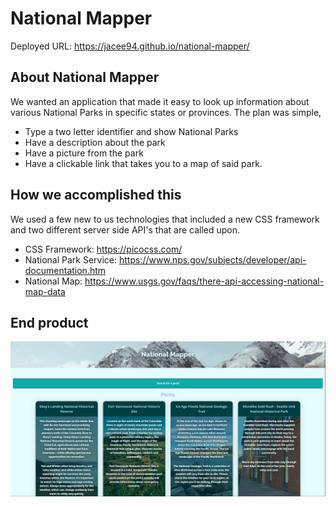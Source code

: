 # National Mapper
Deployed URL: https://jacee94.github.io/national-mapper/

## About National Mapper
We wanted an application that made it easy to look up information about various National Parks in specific states or provinces. The plan was simple,
* Type a two letter identifier and show National Parks
* Have a description about the park
* Have a picture from the park
* Have a clickable link that takes you to a map of said park.

## How we accomplished this
We used a few new to us technologies that included a new CSS framework and two different server side API's that are called upon.
*  CSS Framework: https://picocss.com/
* National Park Service: https://www.nps.gov/subjects/developer/api-documentation.htm
* National Map: https://www.usgs.gov/faqs/there-api-accessing-national-map-data

## End product
![Alt Text](./assets/Images/Screenshot.PNG)
